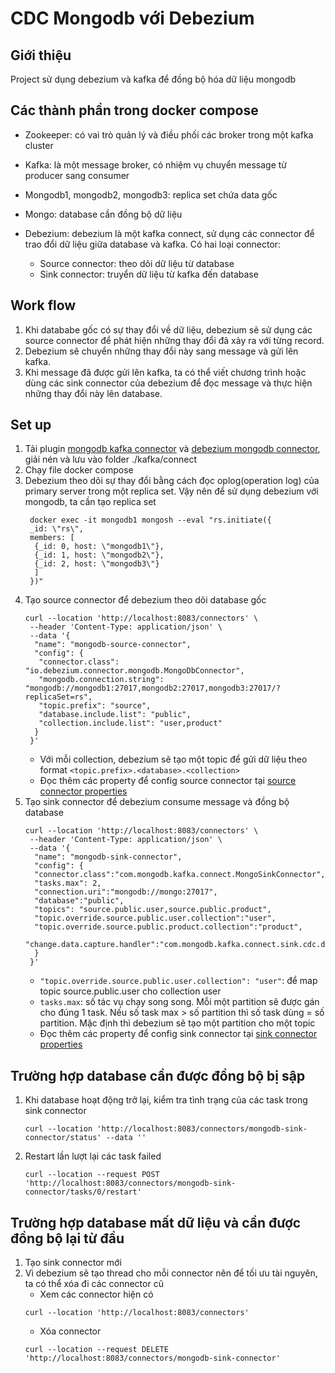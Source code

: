 # CDC Mongodb với Debezium

## Giới thiệu

Project sử dụng debezium và kafka để đồng bộ hóa dữ liệu mongodb

## Các thành phần trong docker compose

- Zookeeper: có vai trò quản lý và điều phối các broker trong một kafka cluster
- Kafka: là một message broker, có nhiệm vụ chuyển message từ producer sang consumer
- Mongodb1, mongodb2, mongodb3: replica set chứa data gốc
- Mongo: database cần đồng bộ dữ liệu
- Debezium: debezium là một kafka connect, sử dụng các connector để trao đổi dữ liệu giữa database và kafka. Có hai loại connector:

    - Source connector: theo dõi dữ liệu từ database
    - Sink connector: truyển dữ liệu từ kafka đến database

## Work flow

1. Khi datababe gốc có sự thay đổi về dữ liệu, debezium sẽ sử dụng các source connector để phát hiện những thay đổi đã xảy ra với từng record.
2. Debezium sẽ chuyển những thay đổi này sang message và gửi lên kafka.
3. Khi message đã được gửi lên kafka, ta có thể viết chương trình hoặc dùng các sink connector của debezium để đọc message và thực hiện những thay đổi này lên database.

## Set up

1. Tải plugin [mongodb kafka connector](https://www.confluent.io/hub/mongodb/kafka-connect-mongodb) và [debezium mongodb connector](https://debezium.io/documentation/reference/stable/install.html), giải nén và lưu vào folder ./kafka/connect
2. Chạy file docker compose
3. Debezium theo dõi sự thay đổi bằng cách đọc oplog(operation log) của primary server trong một replica set. Vậy nên để sử dụng debezium với mongodb, ta cần tạo replica set
   ``` 
    docker exec -it mongodb1 mongosh --eval "rs.initiate({
    _id: \"rs\",
    members: [
     {_id: 0, host: \"mongodb1\"},
     {_id: 1, host: \"mongodb2\"},
     {_id: 2, host: \"mongodb3\"}
     ]
    })"
   ```
4. Tạo source connector để debezium theo dõi database gốc
   ``` 
   curl --location 'http://localhost:8083/connectors' \
    --header 'Content-Type: application/json' \
    --data '{
     "name": "mongodb-source-connector",
     "config": {
      "connector.class": "io.debezium.connector.mongodb.MongoDbConnector",
      "mongodb.connection.string": "mongodb://mongodb1:27017,mongodb2:27017,mongodb3:27017/?replicaSet=rs",
      "topic.prefix": "source",
      "database.include.list": "public",
      "collection.include.list": "user,product"
     }
    }'
   ```
   - Với mỗi collection, debezium sẽ tạo một topic để gửi dữ liệu theo format `<topic.prefix>.<database>.<collection>`
   - Đọc thêm các property để config source connector tại [source connector properties](https://debezium.io/documentation/reference/stable/connectors/mongodb.html#mongodb-connector-properties)
5. Tạo sink connector để debezium consume message và đồng bộ database
   ```
   curl --location 'http://localhost:8083/connectors' \
    --header 'Content-Type: application/json' \
    --data '{
     "name": "mongodb-sink-connector",
     "config": {
     "connector.class":"com.mongodb.kafka.connect.MongoSinkConnector",
     "tasks.max": 2,
     "connection.uri":"mongodb://mongo:27017",
     "database":"public",
     "topics": "source.public.user,source.public.product",
     "topic.override.source.public.user.collection":"user",
     "topic.override.source.public.product.collection":"product",
     "change.data.capture.handler":"com.mongodb.kafka.connect.sink.cdc.debezium.mongodb.MongoDbHandler"
     }
    }'
   ```
   - `"topic.override.source.public.user.collection": "user"`: để map topic source.public.user cho collection user
   - `tasks.max`: số tác vụ chạy song song. Mỗi một partition sẽ được gán cho đúng 1 task. Nếu số task max > số partition thì số task dùng = số partition. Mặc định thì debezium sẽ tạo một partition cho một topic
   - Đọc thêm các property để config sink connector tại [sink connector properties](https://www.mongodb.com/docs/kafka-connector/v1.8/sink-connector/configuration-properties/)

## Trường hợp database cần được đồng bộ bị sập

1. Khi database hoạt động trở lại, kiểm tra tình trạng của các task trong sink connector
   ``` 
   curl --location 'http://localhost:8083/connectors/mongodb-sink-connector/status' --data ''
   ```
2. Restart lần lượt lại các task failed
   ```
   curl --location --request POST 'http://localhost:8083/connectors/mongodb-sink-connector/tasks/0/restart'
   ```

## Trường hợp database mất dữ liệu và cần được đồng bộ lại từ đầu

1. Tạo sink connector mới
2. Vì debezium sẽ tạo thread cho mỗi connector nên để tối ưu tài nguyên, ta có thể xóa đi các connector cũ
   - Xem các connector hiện có
   ``` 
   curl --location 'http://localhost:8083/connectors'
   ```
   - Xóa connector
   ```
   curl --location --request DELETE 'http://localhost:8083/connectors/mongodb-sink-connector' 
   ```